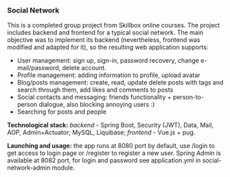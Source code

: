 ### Social Network

This is a completed group project from Skillbox online courses. The project includes 
backend and frontend for a typical social network. The main objective was to implement its backend (nevertheless,
frontend was modified and adapted for it), so the resulting web application supports:
* User management: sign up, sign-in, password recovery, change e-mail/password, delete account.
* Profile management: adding information to profile, upload avatar
* Blog/posts management: create, read, update delete posts with tags and search through them, add likes and comments to posts
* Social contacts and messaging: friends functionality + person-to-person dialogue, also blocking annoying users :)
* Searching for posts and people

**Technological stack:** _backend_ - Spring Boot, Security (JWT), Data, Mail, AOP, Admin+Actuator; MySQL, Liquibase;
 _frontend_ - Vue.js + pug.

**Launching and usage:** the app runs at 8080 port by default, use /login to get access to login page or /register to
register a new user. Spring Admin is available at 8082 port, for login and password see application.yml in
social-network-admin module.